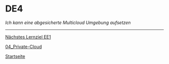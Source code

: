 # DE4
*Ich kann eine abgesicherte Multicloud Umgebung aufsetzen*

___

[Nächstes Lernziel EE1](../04_Private-Cloud/EE1.md)

[04_Private-Cloud](../04_Private-Cloud)

[Startseite](https://github.com/ask-yo-girl-about-me/Project-Future)